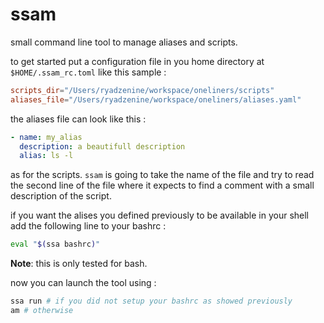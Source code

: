 # ssam
small command line tool to manage aliases and scripts.

to get started put a configuration file in you home directory at `$HOME/.ssam_rc.toml`
like this sample : 

```toml
scripts_dir="/Users/ryadzenine/workspace/oneliners/scripts"
aliases_file="/Users/ryadzenine/workspace/oneliners/aliases.yaml"
```

the aliases file can look like this : 
```yaml
- name: my_alias
  description: a beautifull description
  alias: ls -l 
```

as for the scripts. `ssam` is going to take the name of the file and try to read the second line of the file where it expects to find a comment with a small description of the script. 

if you want the alises you defined previously to be available in your shell add the following line to your bashrc : 

```bash 
eval "$(ssa bashrc)"
```

**Note**: this is only tested for bash.

now you can launch the tool using : 

``` bash 
ssa run # if you did not setup your bashrc as showed previously
am # otherwise 
```